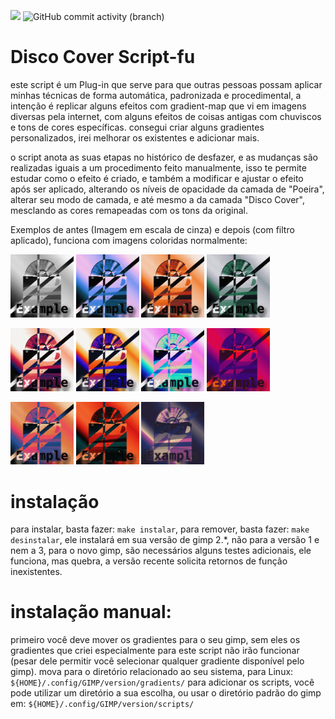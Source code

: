 [<img src="https://img.shields.io/github/languages/code-size/fabriciocybershell/Filter-Disco">](https://img.shields.io/github/languages/code-size/fabriciocybershell/Filter-Disco)
![GitHub commit activity (branch)](https://img.shields.io/github/commit-activity/m/fabriciocybershell/filter-disco/master)


# Disco Cover Script-fu
este script é um Plug-in que serve para que outras pessoas possam aplicar minhas técnicas de forma automática, padronizada e procedimental, a intenção é replicar alguns efeitos com gradient-map que vi em imagens diversas pela internet, com alguns efeitos de coisas antigas com chuviscos e tons de cores específicas. consegui criar alguns gradientes personalizados, irei melhorar os existentes e adicionar mais.

o script anota as suas etapas no histórico de desfazer, e as mudanças são realizadas iguais a um procedimento feito manualmente, isso te permite estudar como o efeito é criado, e também a modificar e ajustar o efeito após ser aplicado, alterando os níveis de opacidade da camada de "Poeira", alterar seu modo de camada, e até mesmo a da camada "Disco Cover", mesclando as cores remapeadas com os tons da original.

Exemplos de antes (Imagem em escala de cinza) e depois (com filtro aplicado), funciona com imagens coloridas normalmente:

<p>
	<img src="images/disco_cover.png" width="20%">
	<img src="images/disco cover01.png" width="20%">
	<img src="images/disco cover02.png" width="20%">
	<img src="images/disco cover03.png" width="20%">
</p>
<p>
	<img src="images/disco cover04.png" width="20%">
	<img src="images/disco cover05.png" width="20%">
	<img src="images/disco cover06.png" width="20%">
	<img src="images/disco cover07.png" width="20%">
</p>
<p>
	<img src="images/disco cover08.png" width="20%">
	<img src="images/disco cover09.png" width="20%">
	<img src="images/disco cover10.png" width="20%">	
</p>

# instalação
para instalar, basta fazer: ```make instalar```, para remover, basta fazer: ```make desinstalar```, ele instalará em sua versão de gimp 2.*, não para a versão 1 e nem a 3, para o novo gimp, são necessários alguns testes adicionais, ele funciona, mas quebra, a versão recente solicita retornos de função inexistentes.
# instalação manual:
primeiro você deve mover os gradientes para o seu gimp, sem eles os gradientes que criei especialmente para este script não irão funcionar (pesar dele permitir você selecionar qualquer gradiente disponível pelo gimp).
mova para o diretório relacionado ao seu sistema, para Linux:
```${HOME}/.config/GIMP/version/gradients/```
para adicionar os scripts, você pode utilizar um diretório a sua escolha, ou usar o diretório padrão do gimp em:
```${HOME}/.config/GIMP/version/scripts/```

